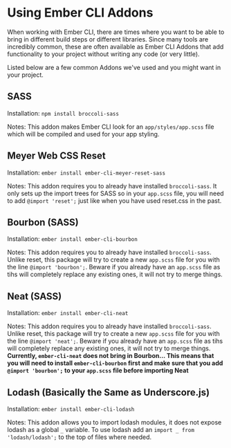 # Using Ember CLI Addons

When working with Ember CLI, there are times where you want to be able to bring in different build steps or different libraries.
Since many tools are incredibly common, these are often available as Ember CLI Addons that add functionality to your project without writing any code (or very little).

Listed below are a few common Addons we've used and you might want in your project.

## SASS

Installation: `npm install broccoli-sass`

Notes: This addon makes Ember CLI look for an `app/styles/app.scss` file which will be compiled and used for your app styling.

## Meyer Web CSS Reset

Installation: `ember install ember-cli-meyer-reset-sass`

Notes: This addon requires you to already have installed `broccoli-sass`.
It only sets up the import trees for SASS so in your `app.scss` file, you will need to add `@import 'reset';` just like when you have used reset.css in the past.

## Bourbon (SASS)

Installation: `ember install ember-cli-bourbon`

Notes: This addon requires you to already have installed `broccoli-sass`.
Unlike reset, this package will try to create a new `app.scss` file for you with the line `@import 'bourbon';`.
Beware if you already have an `app.scss` file as tihs will completely replace any existing ones, it will not try to merge things.

## Neat (SASS)

Installation: `ember install ember-cli-neat`

Notes: This addon requires you to already have installed `broccoli-sass`.
Unlike reset, this package will try to create a new `app.scss` file for you with the line `@import 'neat';`.
Beware if you already have an `app.scss` file as tihs will completely replace any existing ones, it will not try to merge things.
**Currently, `ember-cli-neat` does not bring in Bourbon... This means that you will need to install `ember-cli-bourbon` first and make sure that you add `@import 'bourbon';` to your `app.scss` file before importing Neat**

## Lodash (Basically the Same as Underscore.js)

Installation: `ember install ember-cli-lodash`

Notes: This addon allows you to import lodash modules, it does not expose lodash as a global `_` variable.
To use lodash add an `import _ from 'lodash/lodash';` to the top of files where needed.
